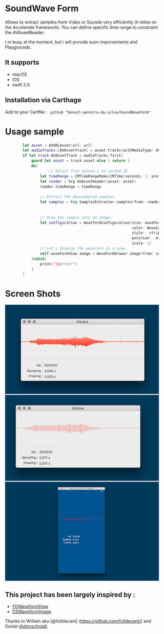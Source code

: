 # SoundWave Form

Allows to extract samples from Video or Sounds very efficiently (it relies on the Accelerate framework). You can define specific time range to constraint the AVAssetReader.

I m busy at the moment, but i will provide soon improvements and Playgrounds.

## It supports 

- macOS 
- iOS 
- swift 3.X

## Installation via Carthage

Add to your Cartfile : ` github "benoit-pereira-da-silva/SoundWaveForm"` 

# Usage sample 

```swift 
        let asset = AVURLAsset(url: url)
        let audioTracks:[AVAssetTrack] = asset.tracks(withMediaType: AVMediaTypeAudio)
        if let track:AVAssetTrack = audioTracks.first{
            guard let asset = track.asset else { return }
            do{
					// Select from second 1 to second 10
                let timeRange = CMTimeRangeMake(CMTime(seconds: 1, preferredTimescale: 1000), CMTime(seconds: 10, preferredTimescale: 1000))
                let reader = try AVAssetReader(asset: asset)
                reader.timeRange = timeRange 

                // Extract the downsampled samples
                let samples = try SamplesExtractor.samples(from: reader, audioTrack: track, desiredNumberOfSamples: 500)


                // Draw the sample into an image.
                let configuration = WaveformConfiguration(size: waveFormView.bounds.size,
                                                          color: WaveColor.red,
                                                          style: .striped,
                                                          position: .middle,
                                                          scale: 1)
                // Let's display the waveform in a view                     
                self.waveFormView.image = WaveFormDrawer.image(from: samples, with: configuration)
            }catch{
                print("\(error)")
            }
        }

```


# Screen Shots

![MacDown Screenshot](screenshot-1.png)
![MacDown Screenshot](screenshot-2.png)
![MacDown Screenshot](screenshot-3.png)


## This project has been largely inspired by :

- [FDWaveformView](https://github.com/fulldecent/FDWaveformView)
- [DSWaveformImage](https://github.com/dmrschmidt/DSWaveformImage)

Thanks to William aka [@fulldecent] (https://github.com/fulldecent/) and Daniel [@dmrschmidt](https://github.com/dmrschmidt/).
